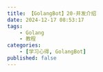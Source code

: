```yaml
---
title: 【GolangBot】20-并发介绍
date: 2024-12-17 08:53:17
tags: 
    - Golang
    - 教程
categories:
    - [学习心得, GolangBot]
published: false
---
```

